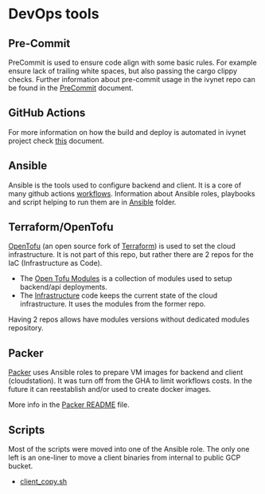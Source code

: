# DevOps tools

## Pre-Commit
PreCommit is used to ensure code align with some basic rules.
For example ensure lack of trailing white spaces, but also passing the cargo clippy checks.
Further information about pre-commit usage in the ivynet repo can be found in the [PreCommit](./PreCommit.md) document.

## GitHub Actions

For more information on how the build and deploy is automated in ivynet project check [this](./GitHubActions.md) document.

## Ansible

Ansible is the tools used to configure backend and client.
It is a core of many github actions [workflows](github/workflows).
Information about Ansible roles, playbooks and script helping to run them are in [Ansible](ansible/README.md) folder.


## Terraform/OpenTofu

[OpenTofu](https://opentofu.org/) (an open source fork of [Terraform](https://www.terraform.io/)) is used to set the cloud infrastructure.
It is not part of this repo, but rather there are 2 repos for the IaC (Infrastructure as Code).
* The [Open Tofu Modules](https://github.com/ivy-net/otofu-modules) is a collection of modules used to setup backend/api deployments.
* The [Infrastructure](https://github.com/ivy-net/infra) code keeps the current state of the cloud infrastructure.
It uses the modules from the former repo.

Having 2 repos allows have modules versions without dedicated modules repository.

## Packer

[Packer](https://www.packer.io/) uses Ansible roles to prepare VM images for backend and client (cloudstation).
It was turn off from the GHA to limit workflows costs.
In the future it can reestablish and/or used to create docker images.

More info in the [Packer README](packer/README.md) file.

## Scripts

Most of the scripts were moved into one of the Ansible role.
The only one left is an one-liner to move a client binaries from internal to public GCP bucket.

* [client_copy.sh](scripts/client_copy.sh)
